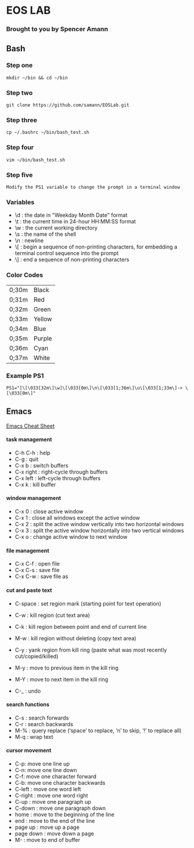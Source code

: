 # EOS LAB
### Brought to you by Spencer Amann

## Bash
### Step one
    mkdir ~/bin && cd ~/bin

### Step two
    git clone https://github.com/samann/EOSLab.git

### Step three
    cp ~/.bashrc ~/bin/bash_test.sh
    
### Step four
    vim ~/bin/bash_test.sh
    
### Step five
    Modify the PS1 variable to change the prompt in a terminal window
    
### Variables
* \d : the date in "Weekday Month Date" format 
* \t : the current time in 24-hour HH:MM:SS format
* \w : the current working directory
* \s : the name of the shell
* \n : newline
* \\[ : begin a sequence of non-printing characters, for embedding a terminal control sequence into the prompt
* \\] : end a sequence of non-printing characters

### Color Codes

|   |   |
|---|---|
| 0;30m |  Black |
| 0;31m  | Red  |
| 0;32m  | Green  |
| 0;33m  | Yellow  |
| 0;34m  | Blue  |
| 0;35m  | Purple  |
| 0;36m  | Cyan  |
| 0;37m  | White  |

### Example PS1

```PS1="[\[\033[32m\]\w]\[\033[0m\]\n\[\033[1;36m\]\u\[\033[1;33m\]-> \[\033[0m\]"```

## Emacs
[Emacs Cheat Sheet](http://www.rgrjr.com/emacs/emacs_cheat.html)

#### task management
* C-h C-h : help
* C-g : quit
* C-x b : switch buffers
* C-x right : right-cycle through buffers
* C-x left : left-cycle through buffers
* C-x k : kill buffer

#### window management
* C-x 0 : close active window
* C-x 1 : close all windows except the active window
* C-x 2 : split the active window vertically into two horizontal windows
* C-x 3 : split the active window horizontally into two vertical windows
* C-x o : change active window to next window

#### file management
* C-x C-f : open file
* C-x C-s : save file
* C-x C-w : save file as

#### cut and paste text
* C-space : set region mark (starting point for text operation)
* C-w : kill region (cut text area)
* C-k : kill region between point and end of current line
* M-w : kill region without deleting (copy text area)
* C-y : yank region from kill ring (paste what was most recently cut/copied/killed)
* M-y : move to previous item in the kill ring
* M-Y : move to next item in the kill ring

* C-_ : undo

#### search functions
* C-s : search forwards
* C-r : search backwards
* M-% : query replace (‘space’ to replace, ‘n’ to skip, ‘!’ to replace all)
* M-q : wrap text

#### cursor movement
* C-p: move one line up
* C-n: move one line down
* C-f: move one character forward
* C-b: move one character backwards
* C-left : move one word left
* C-right : move one word right
* C-up : move one paragraph up
* C-down : move one paragraph down
* home : move to the beginning of the line
* end : move to the end of the line
* page up : move up a page
* page down : move down a page
* M- : move to end of buffer
